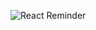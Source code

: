 
![React Reminder ](https://github.com/Deborasm/ReactReminder/assets/104082460/d633d5cc-cc44-4b3a-a411-a553e82f363d)
